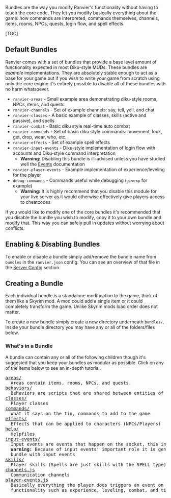 Bundles are the way you modify Ranvier's functionality without having to touch the core code. They let you modify
basically everything about the game: how commands are interpreted, commands themselves, channels, items, rooms, NPCs,
quests, login flow, and spell effects.

[TOC]

## Default Bundles

Ranvier comes with a set of bundles that provide a base level amount of functionality expected in most Diku-style MUDs.
These bundles are _example_ implementations. They are absolutely stable enough to act as a base for your game but if you
wish to write your game from scratch using only the core engine it's entirely possible to disable all of these bundles
with no harm whatsoever.

* `ranvier-areas` - Small example area demonstrating diku-style rooms, NPCs,
  items, and quests.
* `ranvier-channels` - Set of example channels: say, tell, yell, and chat
* `ranvier-classes` - A basic example of classes, skills (active and passive), and spells
* `ranvier-combat` - Basic diku style real-time auto combat
* `ranvier-commands` - Set of basic diku style commands: movement, look, get, drop, wear, who, etc.
* `ranvier-effects` - Set of example spell effects
* `ranvier-input-events` - Diku-style implementation of login flow with accounts
  and Diku-style command interpretation
    * **Warning:** Disabling this bundle is ill-advised unless you have studied
      well the [Events](events.md) documentation
* `ranvier-player-events` - Example implementation of experience/leveling for the player
* `debug-commands` - Commands useful while debugging (`givexp` for example)
    * **Warning:** It is highly recommend that you disable this module for your
      live server as it would otherwise effectively give players access to cheatcodes

If you would like to modify one of the core bundles it's recommended that you disable the bundle you wish to modify,
copy it to your own bundle and modify that. This way you can safely pull in updates without worrying about conflicts.

## Enabling &amp; Disabling Bundles

To enable or disable a bundle simply add/remove the bundle name from `bundles` in the `ranvier.json` config. You can see
an overview of that file in the [Server Config](../server_config.md) section.

## Creating a Bundle

Each individual bundle is a standalone modification to the game, think of them like a Skyrim mod. A mod could add a
single item or it could completely transform the game. Unlike Skyrim mods load order does not matter.

To create a new bundle simply create a new directory underneath `bundles/`. Inside your bundle directory you may have
any or all of the folders/files below.

### What's in a Bundle

A bundle can contain any or all of the following children though it's suggested that you keep your bundles as modular as
possible. Click on any of the items below to see an in-depth tutorial.

<pre>
<a href="../areas/">areas/</a>
  Areas contain items, rooms, NPCs, and quests.
<a href="../behaviors/">behaviors/</a>
  Behaviors are scripts that are shared between entities of the same type (rooms, items, NPCs)
<a href="../classes/">classes/</a>
  Player classes
<a href="../commands/">commands/</a>
  What it says on the tin, commands to add to the game
<a href="../effects/">effects/</a>
  Effects that can be applied to characters (NPCs/Players)
<a href="../help/">help/</a>
  Helpfiles
<a href="../events/">input-events/</a>
  Input events are events that happen on the socket, this involves login and command interpreting.
  <strong>Warning:</strong> Because of input events' important role it is generally not advised to load more than one
  bundle with input events
<a href="../skills/">skills/</a>
  Player skills (Spells are just skills with the SPELL type)
<a href="../channels/">channels.js</a>
  Communication channels
<a href="../events/">player-events.js</a>
  Basically everything the player does triggers an event on them that can be attached to and perform
  functionality such as experience, leveling, combat, and time based calculations
</pre>
